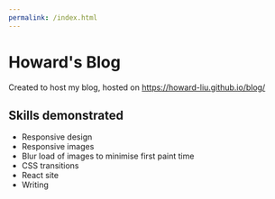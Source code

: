 ```yaml
---
permalink: /index.html
---
```


# Howard's Blog

Created to host my blog, hosted on https://howard-liu.github.io/blog/

## Skills demonstrated
- Responsive design
- Responsive images
- Blur load of images to minimise first paint time
- CSS transitions
- React site
- Writing
